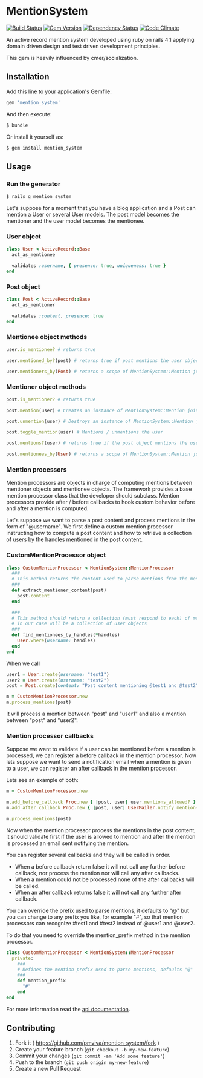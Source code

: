 # MentionSystem

[![Build Status](https://travis-ci.org/pmviva/mention_system.png?branch=master)](https://travis-ci.org/pmviva/mention_system)
[![Gem Version](https://badge.fury.io/rb/mention_system.svg)](http://badge.fury.io/rb/mention_system)
[![Dependency Status](https://gemnasium.com/pmviva/mention_system.svg)](https://gemnasium.com/pmviva/mention_system)
[![Code Climate](https://codeclimate.com/github/pmviva/mention_system/badges/gpa.svg)](https://codeclimate.com/github/pmviva/mention_system)

An active record mention system developed using ruby on rails 4.1 applying domain driven design and test driven development principles.

This gem is heavily influenced by cmer/socialization.

## Installation

Add this line to your application's Gemfile:

```ruby
gem 'mention_system'
```

And then execute:

```ruby
$ bundle
```

Or install it yourself as:

```ruby
$ gem install mention_system
```

## Usage

### Run the generator

```ruby
$ rails g mention_system
```

Let's suppose for a moment that you have a blog application and a Post can mention a User or several User models.
The post model becomes the mentioner and the user model becomes the mentionee.

### User object
```ruby
class User < ActiveRecord::Base
  act_as_mentionee

  validates :username, { presence: true, uniqueness: true }
end
```

### Post object
```ruby
class Post < ActiveRecord::Base
  act_as_mentioner

  validates :content, presence: true
end
```

### Mentionee object methods
```ruby
user.is_mentionee? # returns true

user.mentioned_by?(post) # returns true if post mentions the user object, false otherwise

user.mentioners_by(Post) # returns a scope of MentionSystem::Mention join model that belongs to the user object and belongs to mentioner objects of type Post
```


### Mentioner object methods
```ruby
post.is_mentioner? # returns true

post.mention(user) # Creates an instance of MentionSystem::Mention join model associating the post object and the user object, returns true if succeded, false otherwise

post.unmention(user) # Destroys an instance of MentionSystem::Mention join model that associates the post object and the user object, returns true if succeded, false otherwise

post.toggle_mention(user) # Mentions / unmentions the user

post.mentions?(user) # returns true if the post object mentions the user object, false otherwise

post.mentionees_by(User) # returns a scope of MentionSystem::Mention join model that belongs to the post object and belongs to mentionee objects of type User
```

### Mention processors
Mention processors are objects in charge of computing mentions between mentioner objects and mentionee objects.
The framework provides a base mention processor class that the developer should subclass.
Mention processors provide after / before callbacks to hook custom behavior before and after a mention is computed.

Let's suppose we want to parse a post content and process mentions in the form of "@username". We first define a custom mention processor instructing how to compute a post content and how to retrieve a collection of users by the handles mentioned in the post content.

### CustomMentionProcessor object
```ruby
class CustomMentionProcessor < MentionSystem::MentionProcessor
  ###
  # This method returns the content used to parse mentions from the mentioner object, in this case is post's content
  ###
  def extract_mentioner_content(post)
    post.content
  end

  ###
  # This method should return a collection (must respond to each) of mentionee objects for a given set of handles
  # In our case will be a collection of user objects
  ###
  def find_mentionees_by_handles(*handles)
    User.where(username: handles)
  end
end
```

When we call
```ruby
user1 = User.create(username: "test1")
user2 = User.create(username: "test2")
post = Post.create(content: "Post content mentioning @test1 and @test2")

m = CustomMentionProcessor.new
m.process_mentions(post)
```

It will process a mention between "post" and "user1" and also a mention between "post" and "user2".

### Mention processor callbacks
Suppose we want to validate if a user can be mentioned before a mention is processed, we can register a before callback in the mention processor.
Now lets suppose we want to send a notification email when a mention is given to a user, we can register an after callback in the mention processor.

Lets see an example of both:

```ruby
m = CustomMentionProcessor.new

m.add_before_callback Proc.new { |post, user| user.mentions_allowed? }
m.add_after_callback Proc.new { |post, user| UserMailer.notify_mention(post, user) }

m.process_mentions(post)
```

Now when the mention processor process the mentions in the post content, it should validate first if the user is allowed to mention and after the mention is processed an email sent notifying the mention.

You can register several callbacks and they will be called in order.
* When a before callback return false it will not call any further before callback, nor process the mention nor will call any after callbacks.
* When a mention could not be processed none of the after callbacks will be called.
* When an after callback returns false it will not call any further after callback.

You can override the prefix used to parse mentions, it defaults to "@" but you can change to any prefix you like, for example "#", so that mention processors can recognize #test1 and #test2 instead of @user1 and @user2.

To do that you need to override the mention_prefix method in the mention processor.

```ruby
class CustomMentionProcessor < MentionSystem::MentionProcessor
  private:
    ###
    # Defines the mention prefix used to parse mentions, defaults "@"
    ###
    def mention_prefix
      "#"
    end
end
```

For more information read the [api documentation](http://rubydoc.info/gems/mention_system).

## Contributing

1. Fork it ( https://github.com/pmviva/mention_system/fork )
2. Create your feature branch (`git checkout -b my-new-feature`)
3. Commit your changes (`git commit -am 'Add some feature'`)
4. Push to the branch (`git push origin my-new-feature`)
5. Create a new Pull Request

